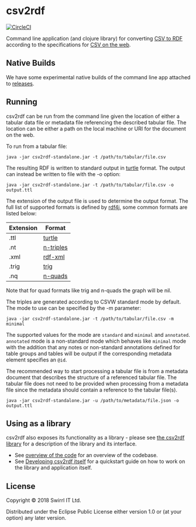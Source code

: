 # csv2rdf

[![CircleCI](https://circleci.com/gh/Swirrl/csv2rdf/tree/master.svg?style=svg)](https://circleci.com/gh/Swirrl/csv2rdf/tree/master)

Command line application (and clojure library) for converting [CSV to RDF](https://www.w3.org/TR/2015/REC-csv2rdf-20151217/) according to the specifications for [CSV on the web](https://w3c.github.io/csvw/).

## Native Builds

We have some experimental native builds of the command line app attached to
[releases](https://github.com/Swirrl/csv2rdf/releases).

## Running

csv2rdf can be run from the command line given the location of either a tabular data file or metadata file referencing the described tabular file. The location
can be either a path on the local machine or URI for the document on the web.

To run from a tabular file:

    java -jar csv2rdf-standalone.jar -t /path/to/tabular/file.csv

The resulting RDF is written to standard output in [turtle](https://www.w3.org/TR/turtle/) format. The output can instead be written to file with the -o option:

    java -jar csv2rdf-standalone.jar -t /path/to/tabular/file.csv -o output.ttl

The extension of the output file is used to determine the output format. The full list of supported formats is defined by [rdf4j](http://docs.rdf4j.org/programming/#_detecting_the_file_format),
some common formats are listed below:

| Extension | Format                                               |
| --------- | -----------------------------------------------------|
| .ttl      | [turtle](https://www.w3.org/TR/turtle/)              |
| .nt       | [n-triples](https://www.w3.org/TR/n-triples/)        |
| .xml      | [rdf-xml](https://www.w3.org/TR/rdf-syntax-grammar/) |
| .trig     | [trig](https://www.w3.org/TR/trig/)                  |
| .nq       | [n-quads](https://www.w3.org/TR/n-quads/)            |

Note that for quad formats like trig and n-quads the graph will be nil.

The triples are generated according to CSVW standard mode by default. The mode to use can be specified by the -m parameter:

    java -jar csv2rdf-standalone.jar -t /path/to/tabular/file.csv -m minimal

The supported values for the mode are `standard` and `minimal` and `annotated`. `annotated` mode is a non-standard mode which behaves like
`minimal` mode with the addition that any notes or non-standard annotations defined for table groups and tables will be output if the
corresponding metadata element specifies an `@id`.

The recommended way to start processing a tabular file is from a metadata document that describes the structure of a referenced tabular file. The tabular file does not
need to be provided when processing from a metadata file since the metadata should contain a reference to the tabular file(s).

    java -jar csv2rdf-standalone.jar -u /path/to/metadata/file.json -o output.ttl

## Using as a library

csv2rdf also exposes its functionality as a library - please see [the csv2rdf library](doc/library.md) for a description of the library and its interface.

- See [overview of the code](doc/code.md) for an overview of the codebase.
- See [Developing csv2rdf itself](doc/developing.md) for a quickstart guide on how to work on the library and application itself.

## License

Copyright © 2018 Swirrl IT Ltd.

Distributed under the Eclipse Public License either version 1.0 or (at
your option) any later version.
